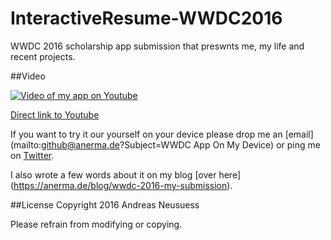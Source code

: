 # InteractiveResume-WWDC2016
WWDC 2016 scholarship app submission that preswnts me, my life and recent projects.

##Video
<!--<iframe width="640" height="360" src="https://www.youtube.com/embed/7It2i-9BCp8" frameborder="0" allowfullscreen></iframe>

-->
[![Video of my app on Youtube](https://img.youtube.com/vi/7It2i-9BCp8/0.jpg)](https://www.youtube.com/watch?v=7It2i-9BCp8)

[Direct link to Youtube](https://youtu.be/7It2i-9BCp8)

If you want to try it our yourself on your device please drop me an [email](mailto:github@anerma.de?Subject=WWDC App On My Device) or ping me on [Twitter](https://twitter.com/klaarname).

I also wrote a few words about it on my blog [over here] (https://anerma.de/blog/wwdc-2016-my-submission).

##License
Copyright 2016 Andreas Neusuess

Please refrain from modifying or copying.
